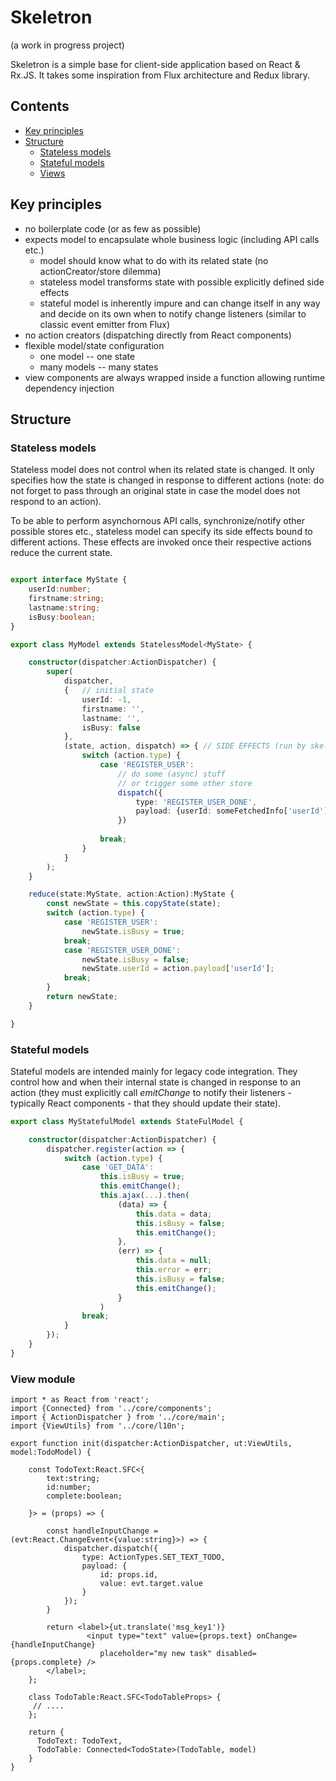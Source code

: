 # Skeletron

(a work in progress project)

Skeletron is a simple base for client-side application based on React &amp; Rx.JS. It takes some inspiration from Flux architecture and Redux library.

## Contents

* [Key principles](#key_principles)
* [Structure](#structure)
  * [Stateless models](#stateless_models)
  * [Stateful models](#stateful_models)
  * [Views](#view_module)

<a name="key_principles"></a>
## Key principles

* no boilerplate code (or as few as possible)
* expects model to encapsulate whole business logic (including API calls etc.)
  * model should know what to do with its related state (no actionCreator/store dilemma)
  * stateless model transforms state with possible explicitly defined side effects
  * stateful model is inherently impure and can change itself in any way and decide on its own when to notify change listeners
    (similar to classic event emitter from Flux)
* no action creators (dispatching directly from React components)
* flexible model/state configuration
   * one model -- one state
   * many models -- many states
* view components are always wrapped inside a function allowing runtime dependency injection

<a name="structure"></a>
## Structure

<a name="stateless_models"></a>
### Stateless models

Stateless model does not control when its related state is changed. It only specifies how the state is changed 
in response to different actions (note: do not forget to pass through an original state in case the model does
not respond to an action).

To be able to perform asynchornous API calls, synchronize/notify other possible stores etc., stateless model 
can specify its side effects bound to different actions. These effects are invoked once their respective actions 
reduce the current state.

```ts

export interface MyState {
    userId:number;
    firstname:string;
    lastname:string;
    isBusy:boolean;
}

export class MyModel extends StatelessModel<MyState> {

    constructor(dispatcher:ActionDispatcher) {
        super(
            dispatcher,
            {   // initial state
                userId: -1,
                firstname: '',
                lastname: '',
                isBusy: false
            },
            (state, action, dispatch) => { // SIDE EFFECTS (run by skeletron after reduce())
                switch (action.type) {
                    case 'REGISTER_USER':
                        // do some (async) stuff
                        // or trigger some other store
                        dispatch({
                            type: 'REGISTER_USER_DONE',
                            payload: {userId: someFetchedInfo['userId']};
                        })
                        
                    break;
                }
            }
        );
    }

    reduce(state:MyState, action:Action):MyState {
        const newState = this.copyState(state);
        switch (action.type) {
            case 'REGISTER_USER':
                newState.isBusy = true;
            break;
            case 'REGISTER_USER_DONE':
                newState.isBusy = false;
                newState.userId = action.payload['userId'];
            break;
        }
        return newState;
    }

}
```
<a name="stateful_models"></a>
### Stateful models

Stateful models are intended mainly for legacy code integration. They control how and when their internal state is changed in response to an action (they must explicitly call *emitChange* to notify their listeners - typically React components - that they should update their state).

```ts
export class MyStatefulModel extends StateFulModel {

    constructor(dispatcher:ActionDispatcher) {
        dispatcher.register(action => {
            switch (action.type) {
                case 'GET_DATA':
                    this.isBusy = true;
                    this.emitChange();
                    this.ajax(...).then(
                        (data) => {
                            this.data = data;
                            this.isBusy = false;
                            this.emitChange();
                        },
                        (err) => {
                            this.data = null;
                            this.error = err;
                            this.isBusy = false;
                            this.emitChange();
                        }
                    )
                break;
            }
        });
    }
}
```

<a name="view_module"></a>
### View module

```tsx
import * as React from 'react';
import {Connected} from '../core/components';
import { ActionDispatcher } from '../core/main';
import {ViewUtils} from '../core/l10n';

export function init(dispatcher:ActionDispatcher, ut:ViewUtils, model:TodoModel) {

    const TodoText:React.SFC<{
        text:string;
        id:number;
        complete:boolean;

    }> = (props) => {

        const handleInputChange = (evt:React.ChangeEvent<{value:string}>) => {
            dispatcher.dispatch({
                type: ActionTypes.SET_TEXT_TODO,
                payload: {
                    id: props.id,
                    value: evt.target.value
                }
            });
        }

        return <label>{ut.translate('msg_key1')}
                 <input type="text" value={props.text} onChange={handleInputChange}
                    placeholder="my new task" disabled={props.complete} />
        </label>;
    };
    
    class TodoTable:React.SFC<TodoTableProps> {
     // ....
    };

    return {
      TodoText: TodoText,
      TodoTable: Connected<TodoState>(TodoTable, model)
    }
}
```
